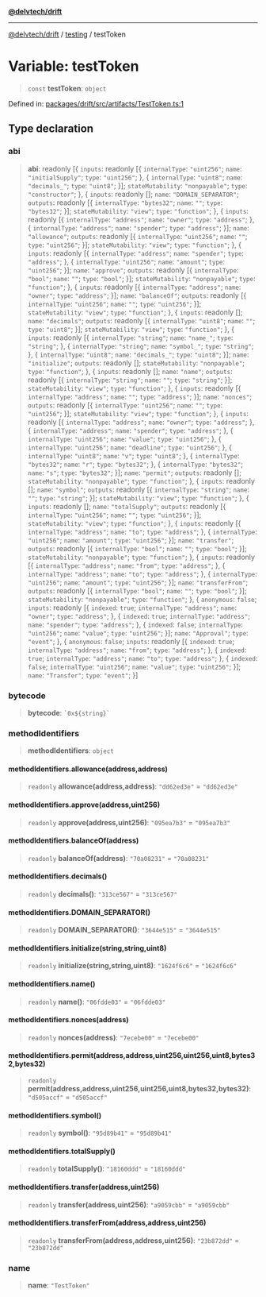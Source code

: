 [**@delvtech/drift**](../../README.md)

***

[@delvtech/drift](../../README.md) / [testing](../README.md) / testToken

# Variable: testToken

> `const` **testToken**: `object`

Defined in: [packages/drift/src/artifacts/TestToken.ts:1](https://github.com/delvtech/drift/blob/95370f81f9813e8d583ed884b0b07657be0d8f2c/packages/drift/src/artifacts/TestToken.ts#L1)

## Type declaration

### abi

> **abi**: readonly \[\{ `inputs`: readonly \[\{ `internalType`: `"uint256"`; `name`: `"initialSupply"`; `type`: `"uint256"`; \}, \{ `internalType`: `"uint8"`; `name`: `"decimals_"`; `type`: `"uint8"`; \}\]; `stateMutability`: `"nonpayable"`; `type`: `"constructor"`; \}, \{ `inputs`: readonly \[\]; `name`: `"DOMAIN_SEPARATOR"`; `outputs`: readonly \[\{ `internalType`: `"bytes32"`; `name`: `""`; `type`: `"bytes32"`; \}\]; `stateMutability`: `"view"`; `type`: `"function"`; \}, \{ `inputs`: readonly \[\{ `internalType`: `"address"`; `name`: `"owner"`; `type`: `"address"`; \}, \{ `internalType`: `"address"`; `name`: `"spender"`; `type`: `"address"`; \}\]; `name`: `"allowance"`; `outputs`: readonly \[\{ `internalType`: `"uint256"`; `name`: `""`; `type`: `"uint256"`; \}\]; `stateMutability`: `"view"`; `type`: `"function"`; \}, \{ `inputs`: readonly \[\{ `internalType`: `"address"`; `name`: `"spender"`; `type`: `"address"`; \}, \{ `internalType`: `"uint256"`; `name`: `"amount"`; `type`: `"uint256"`; \}\]; `name`: `"approve"`; `outputs`: readonly \[\{ `internalType`: `"bool"`; `name`: `""`; `type`: `"bool"`; \}\]; `stateMutability`: `"nonpayable"`; `type`: `"function"`; \}, \{ `inputs`: readonly \[\{ `internalType`: `"address"`; `name`: `"owner"`; `type`: `"address"`; \}\]; `name`: `"balanceOf"`; `outputs`: readonly \[\{ `internalType`: `"uint256"`; `name`: `""`; `type`: `"uint256"`; \}\]; `stateMutability`: `"view"`; `type`: `"function"`; \}, \{ `inputs`: readonly \[\]; `name`: `"decimals"`; `outputs`: readonly \[\{ `internalType`: `"uint8"`; `name`: `""`; `type`: `"uint8"`; \}\]; `stateMutability`: `"view"`; `type`: `"function"`; \}, \{ `inputs`: readonly \[\{ `internalType`: `"string"`; `name`: `"name_"`; `type`: `"string"`; \}, \{ `internalType`: `"string"`; `name`: `"symbol_"`; `type`: `"string"`; \}, \{ `internalType`: `"uint8"`; `name`: `"decimals_"`; `type`: `"uint8"`; \}\]; `name`: `"initialize"`; `outputs`: readonly \[\]; `stateMutability`: `"nonpayable"`; `type`: `"function"`; \}, \{ `inputs`: readonly \[\]; `name`: `"name"`; `outputs`: readonly \[\{ `internalType`: `"string"`; `name`: `""`; `type`: `"string"`; \}\]; `stateMutability`: `"view"`; `type`: `"function"`; \}, \{ `inputs`: readonly \[\{ `internalType`: `"address"`; `name`: `""`; `type`: `"address"`; \}\]; `name`: `"nonces"`; `outputs`: readonly \[\{ `internalType`: `"uint256"`; `name`: `""`; `type`: `"uint256"`; \}\]; `stateMutability`: `"view"`; `type`: `"function"`; \}, \{ `inputs`: readonly \[\{ `internalType`: `"address"`; `name`: `"owner"`; `type`: `"address"`; \}, \{ `internalType`: `"address"`; `name`: `"spender"`; `type`: `"address"`; \}, \{ `internalType`: `"uint256"`; `name`: `"value"`; `type`: `"uint256"`; \}, \{ `internalType`: `"uint256"`; `name`: `"deadline"`; `type`: `"uint256"`; \}, \{ `internalType`: `"uint8"`; `name`: `"v"`; `type`: `"uint8"`; \}, \{ `internalType`: `"bytes32"`; `name`: `"r"`; `type`: `"bytes32"`; \}, \{ `internalType`: `"bytes32"`; `name`: `"s"`; `type`: `"bytes32"`; \}\]; `name`: `"permit"`; `outputs`: readonly \[\]; `stateMutability`: `"nonpayable"`; `type`: `"function"`; \}, \{ `inputs`: readonly \[\]; `name`: `"symbol"`; `outputs`: readonly \[\{ `internalType`: `"string"`; `name`: `""`; `type`: `"string"`; \}\]; `stateMutability`: `"view"`; `type`: `"function"`; \}, \{ `inputs`: readonly \[\]; `name`: `"totalSupply"`; `outputs`: readonly \[\{ `internalType`: `"uint256"`; `name`: `""`; `type`: `"uint256"`; \}\]; `stateMutability`: `"view"`; `type`: `"function"`; \}, \{ `inputs`: readonly \[\{ `internalType`: `"address"`; `name`: `"to"`; `type`: `"address"`; \}, \{ `internalType`: `"uint256"`; `name`: `"amount"`; `type`: `"uint256"`; \}\]; `name`: `"transfer"`; `outputs`: readonly \[\{ `internalType`: `"bool"`; `name`: `""`; `type`: `"bool"`; \}\]; `stateMutability`: `"nonpayable"`; `type`: `"function"`; \}, \{ `inputs`: readonly \[\{ `internalType`: `"address"`; `name`: `"from"`; `type`: `"address"`; \}, \{ `internalType`: `"address"`; `name`: `"to"`; `type`: `"address"`; \}, \{ `internalType`: `"uint256"`; `name`: `"amount"`; `type`: `"uint256"`; \}\]; `name`: `"transferFrom"`; `outputs`: readonly \[\{ `internalType`: `"bool"`; `name`: `""`; `type`: `"bool"`; \}\]; `stateMutability`: `"nonpayable"`; `type`: `"function"`; \}, \{ `anonymous`: `false`; `inputs`: readonly \[\{ `indexed`: `true`; `internalType`: `"address"`; `name`: `"owner"`; `type`: `"address"`; \}, \{ `indexed`: `true`; `internalType`: `"address"`; `name`: `"spender"`; `type`: `"address"`; \}, \{ `indexed`: `false`; `internalType`: `"uint256"`; `name`: `"value"`; `type`: `"uint256"`; \}\]; `name`: `"Approval"`; `type`: `"event"`; \}, \{ `anonymous`: `false`; `inputs`: readonly \[\{ `indexed`: `true`; `internalType`: `"address"`; `name`: `"from"`; `type`: `"address"`; \}, \{ `indexed`: `true`; `internalType`: `"address"`; `name`: `"to"`; `type`: `"address"`; \}, \{ `indexed`: `false`; `internalType`: `"uint256"`; `name`: `"value"`; `type`: `"uint256"`; \}\]; `name`: `"Transfer"`; `type`: `"event"`; \}\]

### bytecode

> **bytecode**: `` `0x${string}` ``

### methodIdentifiers

> **methodIdentifiers**: `object`

#### methodIdentifiers.allowance(address,address)

> `readonly` **allowance(address,address)**: `"dd62ed3e"` = `"dd62ed3e"`

#### methodIdentifiers.approve(address,uint256)

> `readonly` **approve(address,uint256)**: `"095ea7b3"` = `"095ea7b3"`

#### methodIdentifiers.balanceOf(address)

> `readonly` **balanceOf(address)**: `"70a08231"` = `"70a08231"`

#### methodIdentifiers.decimals()

> `readonly` **decimals()**: `"313ce567"` = `"313ce567"`

#### methodIdentifiers.DOMAIN\_SEPARATOR()

> `readonly` **DOMAIN\_SEPARATOR()**: `"3644e515"` = `"3644e515"`

#### methodIdentifiers.initialize(string,string,uint8)

> `readonly` **initialize(string,string,uint8)**: `"1624f6c6"` = `"1624f6c6"`

#### methodIdentifiers.name()

> `readonly` **name()**: `"06fdde03"` = `"06fdde03"`

#### methodIdentifiers.nonces(address)

> `readonly` **nonces(address)**: `"7ecebe00"` = `"7ecebe00"`

#### methodIdentifiers.permit(address,address,uint256,uint256,uint8,bytes32,bytes32)

> `readonly` **permit(address,address,uint256,uint256,uint8,bytes32,bytes32)**: `"d505accf"` = `"d505accf"`

#### methodIdentifiers.symbol()

> `readonly` **symbol()**: `"95d89b41"` = `"95d89b41"`

#### methodIdentifiers.totalSupply()

> `readonly` **totalSupply()**: `"18160ddd"` = `"18160ddd"`

#### methodIdentifiers.transfer(address,uint256)

> `readonly` **transfer(address,uint256)**: `"a9059cbb"` = `"a9059cbb"`

#### methodIdentifiers.transferFrom(address,address,uint256)

> `readonly` **transferFrom(address,address,uint256)**: `"23b872dd"` = `"23b872dd"`

### name

> **name**: `"TestToken"`
